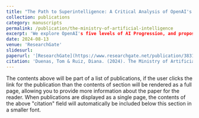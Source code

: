 ```yaml
---
title: "The Path to Superintelligence: A Critical Analysis of OpenAI's Five Levels of AI Progression"
collection: publications
category: manuscripts
permalink: /publication/the-ministry-of-artificial-intelligence
excerpt: 'We explore OpenAI's five levels of AI Progression, and propose safety levels to match them.'
date: 2024-08-13
venue: 'ResearchGate'
slidesurl: 
paperurl: '[ResearchGate](https://www.researchgate.net/publication/383145922_The_Ministry_of_Artificial_Intelligence_A_Catalyst_For_National_AI_Ecosystems_and_Global_Cooperation_in_the_Age_of_Superintelligence)'
citation: 'Duenas, Tom & Ruiz, Diana. (2024). The Ministry of Artificial Intelligence: A Catalyst For National AI Ecosystems and Global Cooperation in the Age of Superintelligence. 10.13140/RG.2.2.10775.18089.'
---
```


The contents above will be part of a list of publications, if the user clicks the link for the publication than the contents of section will be rendered as a full page, allowing you to provide more information about the paper for the reader. When publications are displayed as a single page, the contents of the above "citation" field will automatically be included below this section in a smaller font.
